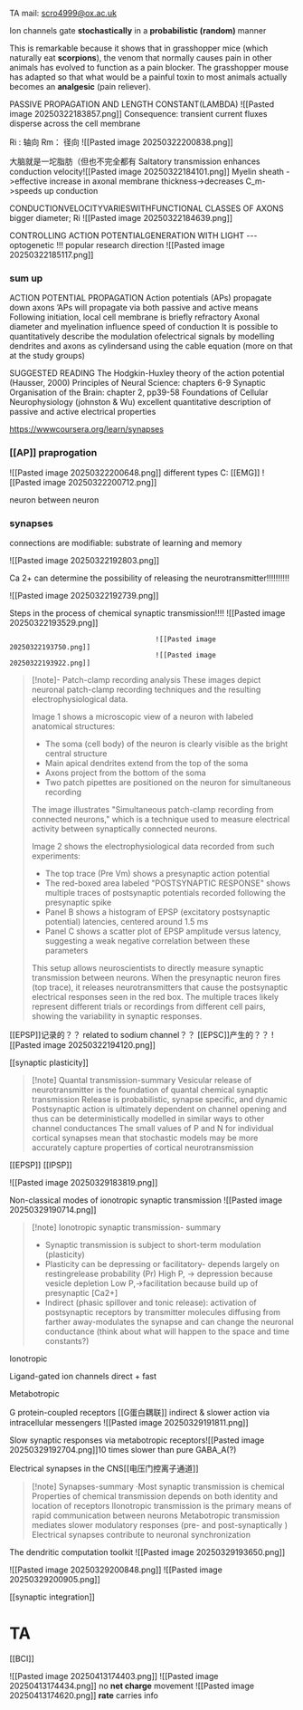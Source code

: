 
TA mail: scro4999@ox.ac.uk

Ion channels gate **stochastically**
	in a **probabilistic (random)** manner


This is remarkable because it shows that in grasshopper mice (which naturally eat **scorpions**), the venom that normally causes pain in other animals has evolved to function as a pain blocker. 
The grasshopper mouse has adapted so that what would be a painful toxin to most animals actually becomes an **analgesic** (pain reliever).



PASSIVE PROPAGATION AND LENGTH CONSTANT(LAMBDA)
![[Pasted image 20250322183857.png]]
Consequence: transient current fluxes disperse across the cell membrane


Ri : 轴向
Rm： 径向
![[Pasted image 20250322200838.png]]


大脑就是一坨脂肪（但也不完全都有
Saltatory transmission enhances conduction velocity![[Pasted image 20250322184101.png]]
Myelin sheath ->effective increase in axonal membrane thickness->decreases C_m->speeds up conduction




CONDUCTIONVELOCITYVARIESWITHFUNCTIONAL CLASSES OF AXONS
bigger diameter; Ri
![[Pasted image 20250322184639.png]]


CONTROLLING ACTION POTENTIALGENERATION WITH LIGHT --- optogenetic !!! popular research direction
![[Pasted image 20250322185117.png]]
### sum up
ACTION POTENTIAL PROPAGATION
Action potentials (APs) propagate down axons
’APs will propagate via both passive and active means
Following initiation, local cell membrane is briefly refractory
Axonal diameter and myelination influence speed of conduction
It is possible to quantitatively describe the modulation ofelectrical signals by modelling dendrites and axons as cylindersand using the cable equation (more on that at the study groups)


SUGGESTED READING
The Hodgkin-Huxley theory of the action potential (Hausser, 2000)
Principles of Neural Science: chapters 6-9
Synaptic Organisation of the Brain: chapter 2, pp39-58
Foundations of Cellular Neurophysiology (johnston & Wu)
	excellent quantitative description of passive and active electrical properties
	
https://wwwcoursera.org/learn/synapses





### [[AP]] praprogation


![[Pasted image 20250322200648.png]]
different types
							C: [[EMG]] 
							![[Pasted image 20250322200712.png]]

neuron between neuron





### synapses


connections are modifiable: substrate of learning and memory



![[Pasted image 20250322192803.png]]



Ca 2+ can determine the possibility of releasing the neurotransmitter!!!!!!!!!!

![[Pasted image 20250322192739.png]]


Steps in the process of chemical synaptic transmission!!!!
![[Pasted image 20250322193529.png]]

										![[Pasted image 20250322193750.png]]
										![[Pasted image 20250322193922.png]]
> [!note]- Patch-clamp recording analysis
> These images depict neuronal patch-clamp recording techniques and the resulting electrophysiological data.
> 
> Image 1 shows a microscopic view of a neuron with labeled anatomical structures:
> - The soma (cell body) of the neuron is clearly visible as the bright central structure
> - Main apical dendrites extend from the top of the soma
> - Axons project from the bottom of the soma
> - Two patch pipettes are positioned on the neuron for simultaneous recording
> 
> The image illustrates "Simultaneous patch-clamp recording from connected neurons," which is a technique used to measure electrical activity between synaptically connected neurons.
> 
> Image 2 shows the electrophysiological data recorded from such experiments:
> - The top trace (Pre Vm) shows a presynaptic action potential
> - The red-boxed area labeled "POSTSYNAPTIC RESPONSE" shows multiple traces of postsynaptic potentials recorded following the presynaptic spike
> - Panel B shows a histogram of EPSP (excitatory postsynaptic potential) latencies, centered around 1.5 ms
> - Panel C shows a scatter plot of EPSP amplitude versus latency, suggesting a weak negative correlation between these parameters
> 
> This setup allows neuroscientists to directly measure synaptic transmission between neurons. When the presynaptic neuron fires (top trace), it releases neurotransmitters that cause the postsynaptic electrical responses seen in the red box. The multiple traces likely represent different trials or recordings from different cell pairs, showing the variability in synaptic responses.




[[EPSP]]记录的？？
related to sodium channel？？
[[EPSC]]产生的？？
![[Pasted image 20250322194120.png]]



[[synaptic plasticity]]

>[!note] Quantal transmission-summary
Vesicular release of neurotransmitter is the foundation of quantal chemical synaptic transmission
Release is probabilistic, synapse specific, and dynamic
Postsynaptic action is ultimately dependent on channel opening and thus can be deterministically modelled in similar ways to other channel conductances
The small values of P and N for individual cortical synapses mean that stochastic models may be more accurately capture properties of cortical neurotransmission


[[EPSP]]
[[IPSP]]

![[Pasted image 20250329183819.png]]


Non-classical modes of ionotropic synaptic transmission
![[Pasted image 20250329190714.png]]


>[!note] Ionotropic synaptic transmission- summary
> - Synaptic transmission is subject to short-term modulation (plasticity)
> - Plasticity can be depressing or facilitatory- depends largely on restingrelease probability (Pr)
>       High P, -> depression because vesicle depletion
>       Low P,->facilitation because build up of presynaptic [Ca2+]
> - Indirect (phasic spillover and tonic release): 
activation of postsynaptic receptors by transmitter molecules diffusing from farther away-modulates the synapse and can change the neuronal conductance (think about what will happen to the space and time constants?)

Ionotropic

Ligand-gated ion channels
direct + fast


Metabotropic

G protein-coupled receptors [[G蛋白耦联]]
indirect & slower
action via intracellular messengers
![[Pasted image 20250329191811.png]]

Slow synaptic responses via metabotropic receptors![[Pasted image 20250329192704.png]]10 times slower than pure GABA_A(?)

Electrical synapses in the CNS[[电压门控离子通道]]

>[!note] Synapses-summary
·Most synaptic transmission is chemical
Properties of chemical transmission depends on both identity and location of receptors
lIonotropic transmission is the primary means of rapid communication
between neurons
Metabotropic transmission mediates slower modulatory responses (pre- and post-synaptically )
Electrical synapses contribute to neuronal synchronization


The dendritic computation toolkit
![[Pasted image 20250329193650.png]]

![[Pasted image 20250329200848.png]]
![[Pasted image 20250329200905.png]]



[[synaptic integration]]


# TA

[[BCI]]


![[Pasted image 20250413174403.png]]
![[Pasted image 20250413174434.png]]
no **net charge** movement
![[Pasted image 20250413174620.png]]
**rate** carries info

